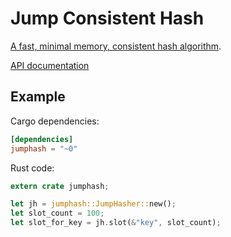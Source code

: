 # Jump Consistent Hash

[A fast, minimal memory, consistent hash algorithm](https://arxiv.org/pdf/1406.2294.pdf).

[API documentation](https://docs.rs/jumphash)

## Example

Cargo dependencies:

```toml
[dependencies]
jumphash = "~0"
```

Rust code:

```rust
extern crate jumphash;

let jh = jumphash::JumpHasher::new();
let slot_count = 100;
let slot_for_key = jh.slot(&"key", slot_count);
```

